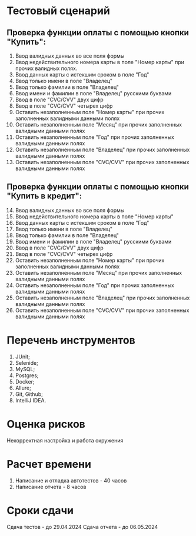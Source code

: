 # Тестовый сценарий

## Проверка функции оплаты с помощью кнопки "Купить":
1. Ввод валидных данных во все поля формы 
2. Ввод недействительного номера карты в поле "Номер карты" при прочих валидных полях.
3. Ввод данных карты с истекшим сроком в поле "Год" 
4. Ввод только имени в поле "Владелец"
5. Ввод только фамилии в поле "Владелец"
6. Ввод имени и фамилии в поле "Владелец" русскими буквами
7. Ввод в поле "CVC/CVV" двух цифр
8. Ввод в поле "CVC/CVV" четырех цифр
9. Оставить незаполненным поле "Номер карты" при прочих заполненных валидными данными полях 
10. Оставить незаполненным поле "Месяц" при прочих заполненных валидными данными полях
11. Оставить незаполненным поле "Год" при прочих заполненных валидными данными полях
12. Оставить незаполненным поле "Владелец" при прочих заполненных валидными данными полях
13. Оставить незаполненным поле "CVC/CVV" при прочих заполненных валидными данными полях
## Проверка функции оплаты с помощью кнопки "Купить в кредит":
14. Ввод валидных данных во все поля формы 
15. Ввод недействительного номера карты в поле "Номер карты"
16. Ввод данных карты с истекшим сроком в поле "Год"
17. Ввод только имени в поле "Владелец"
18. Ввод только фамилии в поле "Владелец"
19. Ввод имени и фамилии в поле "Владелец" русскими буквами
20. Ввод в поле "CVC/CVV" двух цифр 
21. Ввод в поле "CVC/CVV" четырех цифр
22. Оставить незаполненным поле "Номер карты" при прочих заполненных валидными данными полях 
23. Оставить незаполненным поле "Месяц" при прочих заполненных валидными данными полях 
24. Оставить незаполненным поле "Год" при прочих заполненных валидными данными полях 
25. Оставить незаполненным поле "Владелец" при прочих заполненных валидными данными полях 
26. Оставить незаполненным поле "CVC/CVV" при прочих заполненных валидными данными полях

# Перечень инструментов
1. JUnit;
2. Selenide;
3. MySQL;
4. Postgres;
5. Docker;
6. Allure;
7. Git, Github;
8. IntelliJ IDEA.

# Оценка рисков
Некорректная настройка и работа окружения

# Расчет времени 
1. Написание и отладка автотестов - 40 часов
2. Написание отчета - 8 часов

# Сроки сдачи
Сдача тестов - до 29.04.2024
Сдача отчета - до 06.05.2024